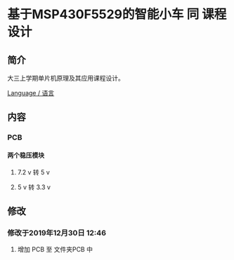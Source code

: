 # 基于MSP430F5529的智能小车 同 课程设计

## 简介

  大三上学期单片机原理及其应用课程设计。

[Language / 语言](https://github.com/Heanden/intelligentCarByMSP430F5529/blob/master/README.md)

## 内容

### PCB

#### 两个稳压模块

1. 7.2 v 转 5 v

2. 5 v 转 3.3 v

## 修改

### 修改于2019年12月30日 12:46

1. 增加 PCB 至 文件夹PCB 中